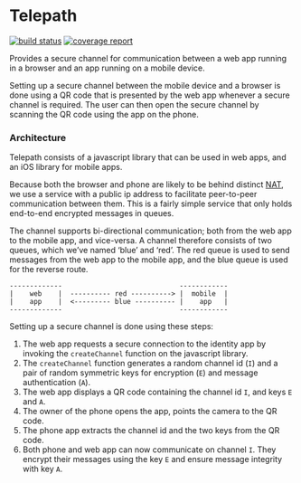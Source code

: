 Telepath
========
[![build status](https://gitlab.ta.philips.com/blockchain-lab/telepath/badges/master/build.svg)](https://gitlab.ta.philips.com/blockchain-lab/telepath/commits/master)
[![coverage report](https://gitlab.ta.philips.com/blockchain-lab/telepath/badges/master/coverage.svg)](https://gitlab.ta.philips.com/blockchain-lab/telepath/commits/master)

Provides a secure channel for communication between a web app running in a browser and an app running on a mobile device.

Setting up a secure channel between the mobile device and a browser is done using a QR code that is presented by the web app whenever a secure channel is required. The user can then open the secure channel by scanning the QR code using the app on the phone.

### Architecture

Telepath consists of a javascript library that can be used in web apps, and an iOS library for mobile apps.

Because both the browser and phone are likely to be behind distinct [NAT][1], we use a service with a public ip address to facilitate peer-to-peer communication between them. This is a fairly simple service that only holds end-to-end encrypted messages in queues.

The channel supports bi-directional communication; both from the web app to the mobile app, and vice-versa. A channel therefore consists of two queues, which we’ve named ‘blue’ and ‘red’. The red queue is used to send messages from the web app to the mobile app, and the blue queue is used for the reverse route.

    -------------                             ------------
    |    web    |  ---------- red ----------> |  mobile  |
    |    app    |  <--------- blue ---------- |    app   |
    -------------                             ------------

Setting up a secure channel is done using these steps:

1.  The web app requests a secure connection to the identity app by invoking the `createChannel` function on the javascript library.
2.  The `createChannel` function generates a random channel id (`I`) and a pair of random symmetric keys for encryption (`E`) and message authentication (`A`).
3.  The web app displays a QR code containing the channel id `I`, and keys `E` and `A`.
4.  The owner of the phone opens the app, points the camera to the QR code.
5.  The phone app extracts the channel id and the two keys from the QR code.
6.  Both phone and web app can now communicate on channel `I`. They encrypt their messages using the key `E` and ensure message integrity with key `A`.

[1]: https://en.wikipedia.org/wiki/Network_address_translation

